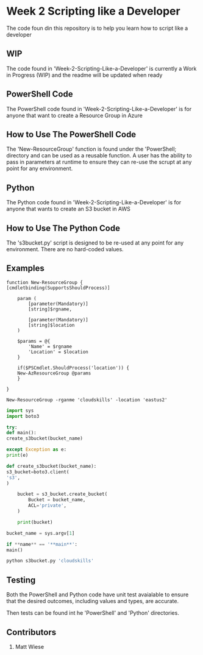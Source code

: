 # Week 2 Scripting like a Developer

The code foun din this repository is to help you learn how to script like a developer

## WIP

The code found in 'Week-2-Scripting-Like-a-Developer' is currently a Work in Progress (WIP) and the readme will be updated when ready

## PowerShell Code

The PowerShell code found in 'Week-2-Scripting-Like-a-Developer' is for anyone that want to create a Resource Group in Azure

## How to Use The PowerShell Code

The 'New-ResourceGroup' function is found under the 'PowerShell; directory and can be used as a reusable function. A user has the ability to pass in parameters at runtime to ensure they can re-use the scrupt at any point for any environment.

## Python

The Python code found in 'Week-2-Scripting-Like-a-Developer' is for anyone that wants to create an S3 bucket in AWS

## How to Use The Python Code

The 's3bucket.py' script is designed to be re-used at any point for any environment. There are no hard-coded values.

## Examples

```Pwsh
function New-ResourceGroup {
[cmdletbinding(SupportsShouldProcess)]

    param (
        [parameter(Mandatory)]
        [string]$rgname,

        [parameter(Mandatory)]
        [string]$location
    )

    $params = @{
        'Name' = $rgname
        'Location' = $location
    }

    if($PSCmdlet.ShouldProcess('location')) {
    New-AzResourceGroup @params
    }

}

New-ResourceGroup -rganme 'cloudskills' -location 'eastus2'
```

```Python
import sys
import boto3

try:
def main():
create_s3bucket(bucket_name)

except Exception as e:
print(e)

def create_s3bucket(bucket_name):
s3_bucket=boto3.client(
's3',
)

    bucket = s3_bucket.create_bucket(
        Bucket = bucket_name,
        ACL='private',
    )

    print(bucket)

bucket_name = sys.argv[1]

if **name** == '**main**':
main()

python s3bucket.py 'cloudskills'
```

## Testing

Both the PowerShell and Python code have unit test avaialable to ensure that the desired outcomes, including values and types, are accurate.

Then tests can be found int he 'PowerShell' and 'Python' directories.

## Contributors

1. Matt Wiese
